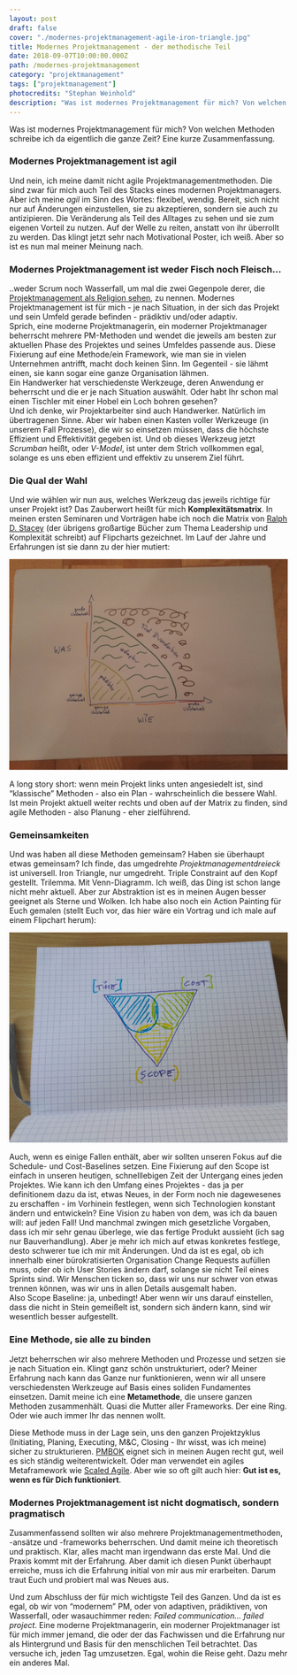 ```yaml
---
layout: post
draft: false
cover: "./modernes-projektmanagement-agile-iron-triangle.jpg"
title: Modernes Projektmanagement - der methodische Teil
date: 2018-09-07T10:00:00.000Z
path: /modernes-projektmanagement
category: "projektmanagement"
tags: ["projektmanagement"]
photocredits: "Stephan Weinhold"
description: "Was ist modernes Projektmanagement für mich? Von welchen Methoden schreibe ich da eigentlich die ganze Zeit? Eine kurze Zusammenfassung."
---
```


Was ist modernes Projektmanagement für mich? Von welchen Methoden schreibe ich da eigentlich die ganze Zeit? Eine kurze Zusammenfassung.

### Modernes Projektmanagement ist agil

Und nein, ich meine damit nicht agile Projektmanagementmethoden. Die sind zwar für mich auch Teil des Stacks eines modernen Projektmanagers. Aber ich meine _agil_ im Sinn des Wortes: flexibel, wendig. Bereit, sich nicht nur auf Änderungen einzustellen, sie zu akzeptieren, sondern sie auch zu antizipieren. Die Veränderung als Teil des Alltages zu sehen und sie zum eigenen Vorteil zu nutzen. Auf der Welle zu reiten, anstatt von ihr überrollt zu werden. Das klingt jetzt sehr nach Motivational Poster, ich weiß. Aber so ist es nun mal meiner Meinung nach.

### Modernes Projektmanagement ist weder Fisch noch Fleisch…

..weder Scrum noch Wasserfall, um mal die zwei Gegenpole derer, die [Projektmanagement als Religion sehen](/too-scrum), zu nennen. Modernes Projektmanagement ist für mich - je nach Situation, in der sich das Projekt und sein Umfeld gerade befinden - prädiktiv und/oder adaptiv.  
Sprich, eine moderne Projektmanagerin, ein moderner Projektmanager beherrscht mehrere PM-Methoden und wendet die jeweils am besten zur aktuellen Phase des Projektes und seines Umfeldes passende aus. Diese Fixierung auf eine Methode/ein Framework, wie man sie in vielen Unternehmen antrifft, macht doch keinen Sinn. Im Gegenteil - sie lähmt einen, sie kann sogar eine ganze Organisation lähmen.  
Ein Handwerker hat verschiedenste Werkzeuge, deren Anwendung er beherrscht und die er je nach Situation auswählt. Oder habt Ihr schon mal einen Tischler mit einer Hobel ein Loch bohren gesehen?  
Und ich denke, wir Projektarbeiter sind auch Handwerker. Natürlich im übertragenen Sinne. Aber wir haben einen Kasten voller Werkzeuge (in unserem Fall Prozesse), die wir so einsetzen müssen, dass die höchste Effizient und Effektivität gegeben ist. Und ob dieses Werkzeug jetzt _Scrumban_ heißt, oder _V-Model_, ist unter dem Strich vollkommen egal, solange es uns eben effizient und effektiv zu unserem Ziel führt.

### Die Qual der Wahl

Und wie wählen wir nun aus, welches Werkzeug das jeweils richtige für unser Projekt ist? Das Zauberwort heißt für mich **Komplexitätsmatrix**. In meinen ersten Seminaren und Vorträgen habe ich noch die Matrix von [Ralph D. Stacey](https://en.m.wikipedia.org/wiki/Ralph_D._Stacey) (der übrigens großartige Bücher zum Thema Leadership und Komplexität schreibt) auf Flipcharts gezeichnet. Im Lauf der Jahre und Erfahrungen ist sie dann zu der hier mutiert:

![Projektmanagement Komplexitätsmatrix](./modernes-projektmanagement-komplexitaet-matrix.jpg)

A long story short: wenn mein Projekt links unten angesiedelt ist, sind “klassische” Methoden - also ein Plan - wahrscheinlich die bessere Wahl. Ist mein Projekt aktuell weiter rechts und oben auf der Matrix zu finden, sind agile Methoden - also Planung - eher zielführend.

### Gemeinsamkeiten

Und was haben all diese Methoden gemeinsam? Haben sie überhaupt etwas gemeinsam? Ich finde, das umgedrehte _Projektmanagementdreieck_ ist universell. Iron Triangle, nur umgedreht. Triple Constraint auf den Kopf gestellt. Trilemma. Mit Venn-Diagramm. Ich weiß, das Ding ist schon lange nicht mehr aktuell. Aber zur Abstraktion ist es in meinen Augen besser geeignet als Sterne und Wolken. Ich habe also noch ein Action Painting für Euch gemalen (stellt Euch vor, das hier wäre ein Vortrag und ich male auf einem Flipchart herum):

![Projektmanagement Agiles Dreieck](./modernes-projektmanagement-agile-iron-triangle.jpg)

Auch, wenn es einige Fallen enthält, aber wir sollten unseren Fokus auf die Schedule- und Cost-Baselines setzen. Eine Fixierung auf den Scope ist einfach in unseren heutigen, schnelllebigen Zeit der Untergang eines jeden Projektes. Wie kann ich den Umfang eines Projektes - das ja per definitionem dazu da ist, etwas Neues, in der Form noch nie dagewesenes zu erschaffen - im Vorhinein festlegen, wenn sich Technologien konstant ändern und entwickeln? Eine Vision zu haben von dem, was ich da bauen will: auf jeden Fall! Und manchmal zwingen mich gesetzliche Vorgaben, dass ich mir sehr genau überlege, wie das fertige Produkt aussieht (ich sag nur Bauverhandlung). Aber je mehr ich mich auf etwas konkretes festlege, desto schwerer tue ich mir mit Änderungen. Und da ist es egal, ob ich innerhalb einer bürokratisierten Organisation Change Requests aufüllen muss, oder ob ich User Stories ändern darf, solange sie nicht Teil eines Sprints sind. Wir Menschen ticken so, dass wir uns nur schwer von etwas trennen können, was wir uns in allen Details ausgemalt haben.  
Also Scope Baseline: ja, unbedingt! Aber wenn wir uns darauf einstellen, dass die nicht in Stein gemeißelt ist, sondern sich ändern kann, sind wir wesentlich besser aufgestellt.

### Eine Methode, sie alle zu binden

Jetzt beherrschen wir also mehrere Methoden und Prozesse und setzen sie je nach Situation ein. Klingt ganz schön unstrukturiert, oder? Meiner Erfahrung nach kann das Ganze nur funktionieren, wenn wir all unsere verschiedensten Werkzeuge auf Basis eines soliden Fundamentes einsetzen. Damit meine ich eine **Metamethode**, die unsere ganzen Methoden zusammenhält. Quasi die Mutter aller Frameworks. Der eine Ring. Oder wie auch immer Ihr das nennen wollt.

Diese Methode muss in der Lage sein, uns den ganzen Projektzyklus
(Initiating, Planing, Executing, M&C, Closing - Ihr wisst, was ich meine) sicher zu strukturieren. [PMBOK](https://www.pmi.org/pmbok-guide-standards) eignet sich in meinen Augen recht gut, weil es sich ständig weiterentwickelt. Oder man verwendet ein agiles Metaframework wie [Scaled Agile](https://www.scaledagileframework.com). Aber wie so oft gilt auch hier: **Gut ist es, wenn es für Dich funktioniert**.

### Modernes Projektmanagement ist nicht dogmatisch, sondern pragmatisch

Zusammenfassend sollten wir also mehrere Projektmanagementmethoden, -ansätze und -frameworks beherrschen. Und damit meine ich theoretisch und praktisch. Klar, alles macht man irgendwann das erste Mal. Und die Praxis kommt mit der Erfahrung. Aber damit ich diesen Punkt überhaupt erreiche, muss ich die Erfahrung initial von mir aus mir erarbeiten. Darum traut Euch und probiert mal was Neues aus.

Und zum Abschluss der für mich wichtigste Teil des Ganzen. Und da ist es egal, ob wir von “modernem” PM, oder von adaptiven, prädiktiven, von Wasserfall, oder wasauchimmer reden:
_Failed communication... failed project_. Eine moderne Projektmanagerin, ein moderner Projektmanager ist für mich immer jemand, die oder der das Fachwissen und die Erfahrung nur als Hintergrund und Basis für den menschlichen Teil betrachtet. Das versuche ich, jeden Tag umzusetzen. Egal, wohin die Reise geht. Dazu mehr ein anderes Mal.

